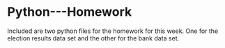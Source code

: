 # Python---Homework

Included are two python files for the homework for this week. 
One for the election results data set and the other for the bank data set. 
